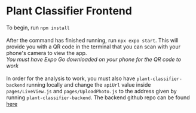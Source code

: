 # Plant Classifier Frontend
To begin, run `npm install` <br><br>
After the command has finished running, run `npx expo start`. This will provide you with a QR code in the terminal that you can scan with your phone's camera to view the app. <br>
*You must have Expo Go downloaded on your phone for the QR code to work* <br><br>
In order for the analysis to work, you must also have `plant-classifier-backend` running locally and change the `apiUrl` value inside `pages/LiveView.js` and `pages/UploadPhoto.js` to the address given by running `plant-classifier-backend`. The backend github repo can be found [here](https://github.com/hkim1016/plant-classifier-backend)